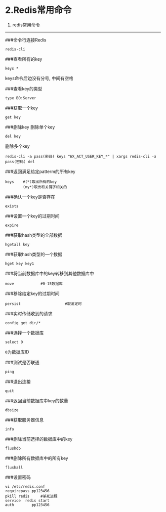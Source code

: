 2.Redis常用命令
===

1. redis常用命令
---

###命令行连接Redis
	
	redis-cli

###查看所有的key

	keys *

<div class="bs-callout bs-callout-warning">
	<p>keys命令后边没有分号, 中间有空格</p>
</div>

###查看key的类型

	type BO:Server

###获取一个key

	get key

###删除key
删除单个key

	del key

删除多个key

	redis-cli -a pass(密码) keys "WX_ACT_USER_KEY_*" | xargs redis-cli -a pass(密码) del

###返回满足给定patterm的所有key

	keys    #(*)取出所有的key
			(my*)取出和关键字相关的
	
###确认一个key是否存在

	exists
	
###设置一个key的过期时间

	expire
	
###获取hash类型的全部数据

	hgetall key
	
###获取hash类型的一个数据

	hget key key1

###将当前数据库中的key转移到其他数据库中

	move            #0-15数据库
	
###移除给定key的过期时间

	persist                    #取消定时
	
###实时传储收到的请求
	
	config get dir/* 

###选择一个数据库

	select 0

`0`为数据库ID

###测试是否联通

	ping

###退出连接

	quit

###返回当前数据库中key的数量

	dbsize

###获取服务器信息

	info

###删除当前选择的数据库中的key

	flushdb
	
###删除所有数据库中的所有key

	flushall

###设置密码

	vi /etc/redis.conf
	requirepass pp123456
	pkill redis     #杀死进程
	service  redis start 
	auth        pp123456
